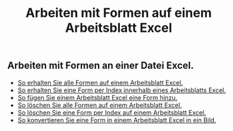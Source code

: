 ﻿---
title: Arbeiten mit Formen auf einem Arbeitsblatt Excel
second_title: Aspose.Cells Cloud Documen
linktitle: Form
type: docs
url: /de/shapes/
aliases: [/working-with-shapes/,/working-with-images/]
keywords: Working with shape on an Excel workshee
description: So arbeiten Sie mit Formen auf einem Excel-Arbeitsblatt. SDK unterstützt verschiedene Entwicklungssprachen. Dazu gehören Android, C#, Go, Java, NodeJS, Perl, PHP, Python, Ruby und Swift
weight: 100
kwords: Excel, Office Cloud, REST API, Tabellenkalkulation, PDF, CSV, Json, Markdwon, Arbeiten mit Formen auf einem Excel Arbeitsblatt
---
## Arbeiten mit Formen an einer Datei Excel.

- [So erhalten Sie alle Formen auf einem Arbeitsblatt Excel.](/cells/de/shapes/get-all/)
- [So erhalten Sie eine Form per Index innerhalb eines Arbeitsblatts Excel.](/cells/de/shapes/get/)
- [So fügen Sie einem Arbeitsblatt Excel eine Form hinzu.](/cells/de/shapes/add/)
- [So löschen Sie alle Formen auf einem Arbeitsblatt Excel.](/cells/de/shapes/clear/)
- [So löschen Sie eine Form per Index auf einem Arbeitsblatt Excel.](/cells/de/shapes/delete/)
- [So konvertieren Sie eine Form in einem Arbeitsblatt Excel in ein Bild.](/cells/de/shapes/conversion/)
